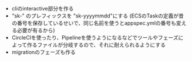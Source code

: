 
* cliのinteractive部分を作る
* "sk-" のプレフィックスを "sk-yyyymmdd"にする (ECSのTaskの定義が昔の番号を保存しているせいで、同じ名前を使うとappspec.ymlの番号も変える必要が有るから)
* CircleCIを使ったり、Pipelineを使うようになるなどでツールやフェーズによって作るファイルが分岐するので、それに耐えられるようにする
* migrationのフェーズも作る
